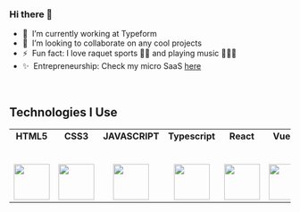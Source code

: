 ### Hi there 👋

- 💼 &nbsp;I’m currently working at Typeform
- 👯 &nbsp;I’m looking to collaborate on any cool projects
- ⚡ &nbsp;Fun fact: I love raquet sports 🏓🎾 and playing music 🎺🎹🎸
- ✨ &nbsp;Entrepreneurship: Check my micro SaaS <a target="_blank" href="https://www.teamtimezone.com">here</a>

<br />

## Technologies I Use

<table>
  <tbody>
    <tr valign="top">
      <td width="15%" align="center">
        <span><strong>HTML5</strong></span><br><br><br>
        <img height="64px" src="https://cdn.svgporn.com/logos/html-5.svg">
      </td>
      <td width="15%" align="center">
        <span><strong>CSS3</strong></span><br><br><br>
        <img height="64px" src="https://cdn.svgporn.com/logos/css-3.svg">
      </td>
      <td width="15%" align="center">
        <span><strong>JAVASCRIPT</strong></span><br><br><br>
        <img height="64px" src="https://cdn.svgporn.com/logos/javascript.svg">
      </td>
      <td width="15%" align="center">
        <span><strong>Typescript</strong></span><br><br><br>
        <img height="64px" src="https://cdn.svgporn.com/logos/typescript-icon.svg">
      </td>
      <td width="15%" align="center">
        <span><strong>React</strong></span><br><br><br>
        <img height="64px" src="https://cdn.svgporn.com/logos/react.svg">
      </td>
      <td width="15%" align="center">
        <span><strong>Vue.js</strong></span><br><br><br>
        <img height="64px" src="https://cdn.svgporn.com/logos/vue.svg">
      </td>
      </tbody>
</table>

